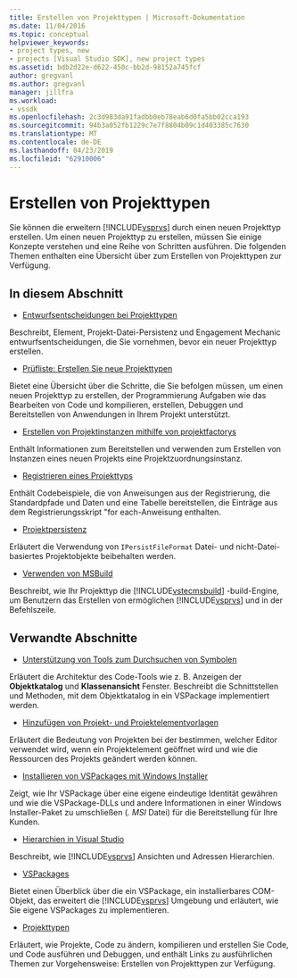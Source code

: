 ```yaml
---
title: Erstellen von Projekttypen | Microsoft-Dokumentation
ms.date: 11/04/2016
ms.topic: conceptual
helpviewer_keywords:
- project types, new
- projects [Visual Studio SDK], new project types
ms.assetid: bdb2d22e-d622-450c-bb2d-98152a745fcf
author: gregvanl
ms.author: gregvanl
manager: jillfra
ms.workload:
- vssdk
ms.openlocfilehash: 2c3d983da91fadbb0eb78eab6d0fa5bb02cca193
ms.sourcegitcommit: 94b3a052fb1229c7e7f8804b09c1d403385c7630
ms.translationtype: MT
ms.contentlocale: de-DE
ms.lasthandoff: 04/23/2019
ms.locfileid: "62910006"
---
```

# <a name="create-project-types"></a>Erstellen von Projekttypen
Sie können die erweitern [!INCLUDE[vsprvs](../../code-quality/includes/vsprvs_md.md)] durch einen neuen Projekttyp erstellen. Um einen neuen Projekttyp zu erstellen, müssen Sie einige Konzepte verstehen und eine Reihe von Schritten ausführen. Die folgenden Themen enthalten eine Übersicht über zum Erstellen von Projekttypen zur Verfügung.

## <a name="in-this-section"></a>In diesem Abschnitt
- [Entwurfsentscheidungen bei Projekttypen](../../extensibility/internals/project-type-design-decisions.md)

 Beschreibt, Element, Projekt-Datei-Persistenz und Engagement Mechanic entwurfsentscheidungen, die Sie vornehmen, bevor ein neuer Projekttyp erstellen.

- [Prüfliste: Erstellen Sie neue Projekttypen](../../extensibility/internals/checklist-creating-new-project-types.md)

 Bietet eine Übersicht über die Schritte, die Sie befolgen müssen, um einen neuen Projekttyp zu erstellen, der Programmierung Aufgaben wie das Bearbeiten von Code und kompilieren, erstellen, Debuggen und Bereitstellen von Anwendungen in Ihrem Projekt unterstützt.

- [Erstellen von Projektinstanzen mithilfe von projektfactorys](../../extensibility/internals/creating-project-instances-by-using-project-factories.md)

 Enthält Informationen zum Bereitstellen und verwenden zum Erstellen von Instanzen eines neuen Projekts eine Projektzuordnungsinstanz.

- [Registrieren eines Projekttyps](../../extensibility/internals/registering-a-project-type.md)

 Enthält Codebeispiele, die von Anweisungen aus der Registrierung, die Standardpfade und Daten und eine Tabelle bereitstellen, die Einträge aus dem Registrierungsskript "for each-Anweisung enthalten.

- [Projektpersistenz](../../extensibility/internals/project-persistence.md)

 Erläutert die Verwendung von `IPersistFileFormat` Datei- und nicht-Datei-basiertes Projektobjekte beibehalten werden.

- [Verwenden von MSBuild](../../extensibility/internals/using-msbuild.md)

 Beschreibt, wie Ihr Projekttyp die [!INCLUDE[vstecmsbuild](../../extensibility/internals/includes/vstecmsbuild_md.md)] -build-Engine, um Benutzern das Erstellen von ermöglichen [!INCLUDE[vsprvs](../../code-quality/includes/vsprvs_md.md)] und in der Befehlszeile.

## <a name="related-sections"></a>Verwandte Abschnitte
- [Unterstützung von Tools zum Durchsuchen von Symbolen](../../extensibility/internals/supporting-symbol-browsing-tools.md)

 Erläutert die Architektur des Code-Tools wie z. B. Anzeigen der **Objektkatalog** und **Klassenansicht** Fenster. Beschreibt die Schnittstellen und Methoden, mit dem Objektkatalog in ein VSPackage implementiert werden.

- [Hinzufügen von Projekt- und Projektelementvorlagen](../../extensibility/internals/adding-project-and-project-item-templates.md)

 Erläutert die Bedeutung von Projekten bei der bestimmen, welcher Editor verwendet wird, wenn ein Projektelement geöffnet wird und wie die Ressourcen des Projekts geändert werden können.

- [Installieren von VSPackages mit Windows Installer](../../extensibility/internals/installing-vspackages-with-windows-installer.md)

 Zeigt, wie Ihr VSPackage über eine eigene eindeutige Identität gewähren und wie die VSPackage-DLLs und andere Informationen in einer Windows Installer-Paket zu umschließen (*. MSI* Datei) für die Bereitstellung für Ihre Kunden.

- [Hierarchien in Visual Studio](../../extensibility/internals/hierarchies-in-visual-studio.md)

 Beschreibt, wie [!INCLUDE[vsprvs](../../code-quality/includes/vsprvs_md.md)] Ansichten und Adressen Hierarchien.

- [VSPackages](../../extensibility/internals/vspackages.md)

 Bietet einen Überblick über die ein VSPackage, ein installierbares COM-Objekt, das erweitert die [!INCLUDE[vsprvs](../../code-quality/includes/vsprvs_md.md)] Umgebung und erläutert, wie Sie eigene VSPackages zu implementieren.

- [Projekttypen](../../extensibility/internals/project-types.md)

 Erläutert, wie Projekte, Code zu ändern, kompilieren und erstellen Sie Code, und Code ausführen und Debuggen, und enthält Links zu ausführlichen Themen zur Vorgehensweise: Erstellen von Projekttypen zur Verfügung.